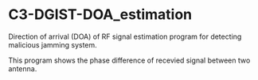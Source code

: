# C3-DGIST-DOA_estimation
Direction of arrival (DOA) of RF signal estimation program for detecting malicious jamming system.

This program shows the phase difference of recevied signal between two antenna.


